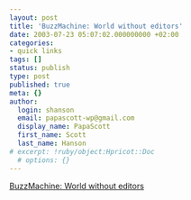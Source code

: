 ```yaml
---
layout: post
title: 'BuzzMachine: World without editors'
date: 2003-07-23 05:07:02.000000000 +02:00
categories:
- quick links
tags: []
status: publish
type: post
published: true
meta: {}
author:
  login: shanson
  email: papascott-wp@gmail.com
  display_name: PapaScott
  first_name: Scott
  last_name: Hanson
# excerpt: !ruby/object:Hpricot::Doc
  # options: {}
---
```

<p><a title="'if I'm wrong, you'll tell me. For _you_ are my editor.'" href="http://www.buzzmachine.com/archives/2003_07.html#004263">BuzzMachine: World without editors</a></p>
